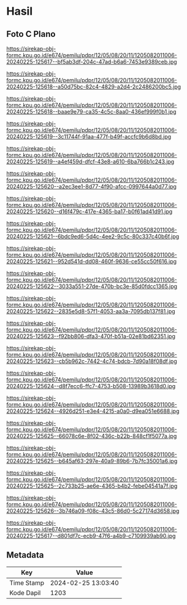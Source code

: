 # Hasil

## Foto C Plano

https://sirekap-obj-formc.kpu.go.id/e674/pemilu/pdpr/12/05/08/20/11/1205082011006-20240225-125617--bf5ab3df-204c-47ad-b6a6-7453e9389ceb.jpg

https://sirekap-obj-formc.kpu.go.id/e674/pemilu/pdpr/12/05/08/20/11/1205082011006-20240225-125618--a50d75bc-82c4-4829-a2d4-2c2486200bc5.jpg

https://sirekap-obj-formc.kpu.go.id/e674/pemilu/pdpr/12/05/08/20/11/1205082011006-20240225-125618--baae9e79-ca35-4c5c-8aa0-436ef999f0b1.jpg

https://sirekap-obj-formc.kpu.go.id/e674/pemilu/pdpr/12/05/08/20/11/1205082011006-20240225-125619--3c11744f-91aa-477f-b49f-accfc9b6d8bd.jpg

https://sirekap-obj-formc.kpu.go.id/e674/pemilu/pdpr/12/05/08/20/11/1205082011006-20240225-125619--a4ef459d-dfcf-43e8-a610-6ba766b1c243.jpg

https://sirekap-obj-formc.kpu.go.id/e674/pemilu/pdpr/12/05/08/20/11/1205082011006-20240225-125620--a2ec3ee1-8d77-4f90-afcc-0997644a0d77.jpg

https://sirekap-obj-formc.kpu.go.id/e674/pemilu/pdpr/12/05/08/20/11/1205082011006-20240225-125620--d16f479c-417e-4365-ba17-b0f61ad41d91.jpg

https://sirekap-obj-formc.kpu.go.id/e674/pemilu/pdpr/12/05/08/20/11/1205082011006-20240225-125621--6bdc9ed6-5d4c-4ee2-9c5c-80c337c40b6f.jpg

https://sirekap-obj-formc.kpu.go.id/e674/pemilu/pdpr/12/05/08/20/11/1205082011006-20240225-125621--952d541d-dd08-460f-9636-ce55cc50f616.jpg

https://sirekap-obj-formc.kpu.go.id/e674/pemilu/pdpr/12/05/08/20/11/1205082011006-20240225-125622--3033a551-27de-470b-bc3e-85d0fdcc1365.jpg

https://sirekap-obj-formc.kpu.go.id/e674/pemilu/pdpr/12/05/08/20/11/1205082011006-20240225-125622--2835e5d8-57f1-4053-aa3a-7095db137f81.jpg

https://sirekap-obj-formc.kpu.go.id/e674/pemilu/pdpr/12/05/08/20/11/1205082011006-20240225-125623--f92bb806-dfa3-470f-b51a-02e81bd62351.jpg

https://sirekap-obj-formc.kpu.go.id/e674/pemilu/pdpr/12/05/08/20/11/1205082011006-20240225-125623--cb5b962c-7442-4c74-bdcb-7d90a18f08df.jpg

https://sirekap-obj-formc.kpu.go.id/e674/pemilu/pdpr/12/05/08/20/11/1205082011006-20240225-125624--d8f7ecc6-ffc7-4753-b508-13989b3618d0.jpg

https://sirekap-obj-formc.kpu.go.id/e674/pemilu/pdpr/12/05/08/20/11/1205082011006-20240225-125624--4926d251-e3e4-4215-a0a0-d9ea051e6688.jpg

https://sirekap-obj-formc.kpu.go.id/e674/pemilu/pdpr/12/05/08/20/11/1205082011006-20240225-125625--66078c6e-8f02-436c-b22b-848cf1f5077a.jpg

https://sirekap-obj-formc.kpu.go.id/e674/pemilu/pdpr/12/05/08/20/11/1205082011006-20240225-125625--b645af63-297e-40a9-89b6-7b7fc35001a6.jpg

https://sirekap-obj-formc.kpu.go.id/e674/pemilu/pdpr/12/05/08/20/11/1205082011006-20240225-125625--2c733b25-ae6e-4365-b4b2-febe04541a7f.jpg

https://sirekap-obj-formc.kpu.go.id/e674/pemilu/pdpr/12/05/08/20/11/1205082011006-20240225-125626--3b746a09-f08c-43c5-86d0-5c27174d3658.jpg

https://sirekap-obj-formc.kpu.go.id/e674/pemilu/pdpr/12/05/08/20/11/1205082011006-20240225-125617--d801df7c-ecb9-47f6-a4b9-c7109939ab90.jpg


## Metadata

| Key        | Value               |
| ---------- | ------------------- |
| Time Stamp | 2024-02-25 13:03:40 |
| Kode Dapil | 1203                |



